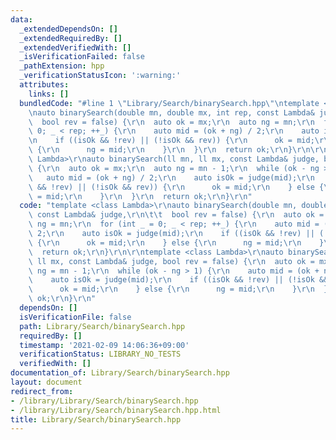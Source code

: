 ```yaml
---
data:
  _extendedDependsOn: []
  _extendedRequiredBy: []
  _extendedVerifiedWith: []
  _isVerificationFailed: false
  _pathExtension: hpp
  _verificationStatusIcon: ':warning:'
  attributes:
    links: []
  bundledCode: "#line 1 \"Library/Search/binarySearch.hpp\"\ntemplate <class Lambda>\r\
    \nauto binarySearch(double mn, double mx, int rep, const Lambda& judge,\r\n\t\t\
    \  bool rev = false) {\r\n  auto ok = mx;\r\n  auto ng = mn;\r\n  for (int _ =\
    \ 0; _ < rep; ++_) {\r\n    auto mid = (ok + ng) / 2;\r\n    auto isOk = judge(mid);\r\
    \n    if ((isOk && !rev) || (!isOk && rev)) {\r\n      ok = mid;\r\n    } else\
    \ {\r\n      ng = mid;\r\n    }\r\n  }\r\n  return ok;\r\n}\r\n\r\ntemplate <class\
    \ Lambda>\r\nauto binarySearch(ll mn, ll mx, const Lambda& judge, bool rev = false)\
    \ {\r\n  auto ok = mx;\r\n  auto ng = mn - 1;\r\n  while (ok - ng > 1) {\r\n \
    \   auto mid = (ok + ng) / 2;\r\n    auto isOk = judge(mid);\r\n    if ((isOk\
    \ && !rev) || (!isOk && rev)) {\r\n      ok = mid;\r\n    } else {\r\n      ng\
    \ = mid;\r\n    }\r\n  }\r\n  return ok;\r\n}\r\n"
  code: "template <class Lambda>\r\nauto binarySearch(double mn, double mx, int rep,\
    \ const Lambda& judge,\r\n\t\t  bool rev = false) {\r\n  auto ok = mx;\r\n  auto\
    \ ng = mn;\r\n  for (int _ = 0; _ < rep; ++_) {\r\n    auto mid = (ok + ng) /\
    \ 2;\r\n    auto isOk = judge(mid);\r\n    if ((isOk && !rev) || (!isOk && rev))\
    \ {\r\n      ok = mid;\r\n    } else {\r\n      ng = mid;\r\n    }\r\n  }\r\n\
    \  return ok;\r\n}\r\n\r\ntemplate <class Lambda>\r\nauto binarySearch(ll mn,\
    \ ll mx, const Lambda& judge, bool rev = false) {\r\n  auto ok = mx;\r\n  auto\
    \ ng = mn - 1;\r\n  while (ok - ng > 1) {\r\n    auto mid = (ok + ng) / 2;\r\n\
    \    auto isOk = judge(mid);\r\n    if ((isOk && !rev) || (!isOk && rev)) {\r\n\
    \      ok = mid;\r\n    } else {\r\n      ng = mid;\r\n    }\r\n  }\r\n  return\
    \ ok;\r\n}\r\n"
  dependsOn: []
  isVerificationFile: false
  path: Library/Search/binarySearch.hpp
  requiredBy: []
  timestamp: '2021-02-09 14:06:36+09:00'
  verificationStatus: LIBRARY_NO_TESTS
  verifiedWith: []
documentation_of: Library/Search/binarySearch.hpp
layout: document
redirect_from:
- /library/Library/Search/binarySearch.hpp
- /library/Library/Search/binarySearch.hpp.html
title: Library/Search/binarySearch.hpp
---
```


